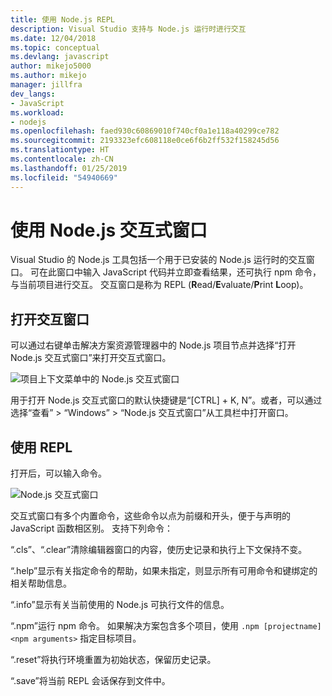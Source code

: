 ```yaml
---
title: 使用 Node.js REPL
description: Visual Studio 支持与 Node.js 运行时进行交互
ms.date: 12/04/2018
ms.topic: conceptual
ms.devlang: javascript
author: mikejo5000
ms.author: mikejo
manager: jillfra
dev_langs:
- JavaScript
ms.workload:
- nodejs
ms.openlocfilehash: faed930c60869010f740cf0a1e118a40299ce782
ms.sourcegitcommit: 2193323efc608118e0ce6f6b2ff532f158245d56
ms.translationtype: HT
ms.contentlocale: zh-CN
ms.lasthandoff: 01/25/2019
ms.locfileid: "54940669"
---
```

# <a name="work-with-the-nodejs-interactive-window"></a>使用 Node.js 交互式窗口

Visual Studio 的 Node.js 工具包括一个用于已安装的 Node.js 运行时的交互窗口。 可在此窗口中输入 JavaScript 代码并立即查看结果，还可执行 npm 命令，与当前项目进行交互。 交互窗口是称为 REPL (**R**ead/**E**valuate/**P**rint **L**oop)。

## <a name="open-the-interactive-window"></a>打开交互窗口

可以通过右键单击解决方案资源管理器中的 Node.js 项目节点并选择“打开 Node.js 交互式窗口”来打开交互式窗口。

![项目上下文菜单中的 Node.js 交互式窗口](../javascript/media/interactivewindow-open-from-project.png)

用于打开 Node.js 交互式窗口的默认快捷键是“[CTRL] + K, N”。或者，可以通过选择“查看” > “Windows” > “Node.js 交互式窗口”从工具栏中打开窗口。

## <a name="use-the-repl"></a>使用 REPL

打开后，可以输入命令。

![Node.js 交互式窗口](../javascript/media/interactivewindow.png)

交互式窗口有多个内置命令，这些命令以点为前缀和开头，便于与声明的 JavaScript 函数相区别。 支持下列命令：

“.cls”、“.clear”清除编辑器窗口的内容，使历史记录和执行上下文保持不变。

“.help”显示有关指定命令的帮助，如果未指定，则显示所有可用命令和键绑定的相关帮助信息。

“.info”显示有关当前使用的 Node.js 可执行文件的信息。

“.npm”运行 npm 命令。 如果解决方案包含多个项目，使用 `.npm [projectname] <npm arguments>` 指定目标项目。

“.reset”将执行环境重置为初始状态，保留历史记录。

“.save”将当前 REPL 会话保存到文件中。